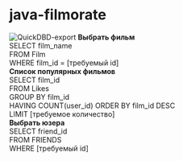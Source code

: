# java-filmorate  
![QuickDBD-export](https://user-images.githubusercontent.com/95374153/169587648-34a35dac-7c3a-4618-a211-20781340dc7f.png)
__Выбрать фильм__  
SELECT film_name  
FROM Film  
WHERE film_id = [требуемый id]  
__Список популярных фильмов__  
SELECT film_id  
FROM Likes  
GROUP BY film_id   
HAVING COUNT(user_id) ORDER BY film_id DESC  
LIMIT [требуемое количество]  
__Выбрать юзера__  
SELECT friend_id  
FROM FRIENDS  
WHERE [требуемый id]  


